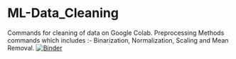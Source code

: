 # ML-Data_Cleaning

Commands for cleaning of data on Google Colab.
Preprocessing Methods commands which includes :- Binarization, Normalization, Scaling and Mean Removal.
[![Binder](https://mybinder.org/badge.svg)](https://mybinder.org/v2/gh/varnita21/master)
